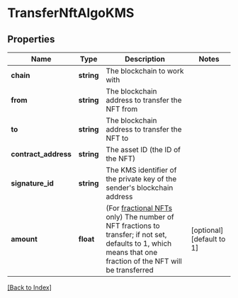 # TransferNftAlgoKMS

## Properties

Name | Type | Description | Notes
------------ | ------------- | ------------- | -------------
**chain** | **string** | The blockchain to work with |
**from** | **string** | The blockchain address to transfer the NFT from |
**to** | **string** | The blockchain address to transfer the NFT to |
**contract_address** | **string** | The asset ID (the ID of the NFT) |
**signature_id** | **string** | The KMS identifier of the private key of the sender's blockchain address |
**amount** | **float** | (For <a href="https://developer.algorand.org/docs/get-started/tokenization/nft/#fractional-nfts" target="_blank">fractional NFTs</a> only) The number of NFT fractions to transfer; if not set, defaults to 1, which means that one fraction of the NFT will be transferred | [optional] [default to 1]

[[Back to Index]](../index.md)

